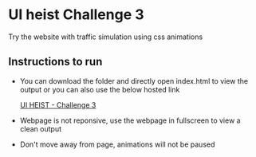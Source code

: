 # UI heist Challenge 3

Try the website with traffic simulation using css animations

## Instructions to run

- You can download the folder and directly open index.html to view the output or you can also use the below hosted link

  [UI HEIST - Challenge 3](https://charanraj-thiyagarajan-cdw-com.github.io/UI-HEIST/heist-3/index.html)

- Webpage is not reponsive, use the webpage in fullscreen to view a clean output
- Don't move away from page, animations will not be paused